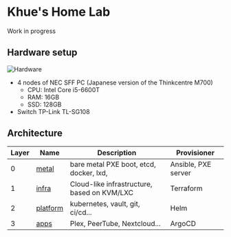 # Khue's Home Lab

Work in progress

## Hardware setup

![Hardware](https://user-images.githubusercontent.com/27996771/98970963-25137200-2543-11eb-8f2d-f9a2d45756ef.JPG)

- 4 nodes of NEC SFF PC (Japanese version of the Thinkcentre M700)
  - CPU: Intel Core i5-6600T
  - RAM: 16GB
  - SSD: 128GB
- Switch TP-Link TL-SG108

## Architecture

| Layer | Name                   | Description                                 | Provisioner         |
|-------|------------------------|---------------------------------------------|---------------------|
| 0     | [metal](./metal)       | bare metal PXE boot, etcd, docker, lxd,     | Ansible, PXE server |
| 1     | [infra](./infra)       | Cloud-like infrastructure, based on KVM/LXC | Terraform           |
| 2     | [platform](./platform) | kubernetes, vault, git, ci/cd...            | Helm                |
| 3     | [apps](./apps)         | Plex, PeerTube, Nextcloud...                | ArgoCD              |
